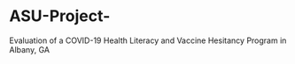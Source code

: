 # ASU-Project-
Evaluation of a COVID-19 Health Literacy and Vaccine Hesitancy Program in Albany, GA 
